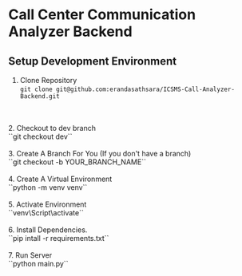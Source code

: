 # Call Center Communication Analyzer Backend

## Setup Development Environment

1. Clone Repository<br/>
``git clone git@github.com:erandasathsara/ICSMS-Call-Analyzer-Backend.git``
<br/>
<br/>
2. Checkout to dev branch<br/>
``git checkout dev``
<br/>
<br/>
3. Create A Branch For You (If you don't have a branch)<br/>
``git checkout -b YOUR_BRANCH_NAME``
<br/>
<br/>
4. Create A Virtual Environment<br/>
``python -m venv venv``
<br/>
<br/>
5. Activate Environment<br/>
``venv\Script\activate``
<br/>
<br/>
6. Install Dependencies.<br/>
``pip intall -r requirements.txt``
<br/>
<br/>
7. Run Server<br/>
``python main.py``